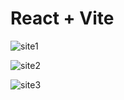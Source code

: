 # React + Vite


![site1](https://github.com/merenisler/Products-Cards/assets/142229251/73c9aebc-6a37-4c07-a50b-f0d0010ffcf6)

![site2](https://github.com/merenisler/Products-Cards/assets/142229251/acb7aa7c-2477-43b6-8466-4b1d64dd27b7)

![site3](https://github.com/merenisler/Products-Cards/assets/142229251/67bde277-1676-45dc-93bc-c6e31b62181d)

